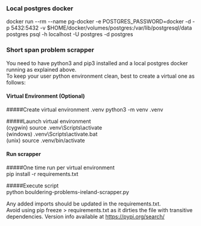 ### Local postgres docker
docker run --rm   --name pg-docker -e POSTGRES_PASSWORD=docker -d -p 5432:5432 -v $HOME/docker/volumes/postgres:/var/lib/postgresql/data  postgres
psql -h localhost -U postgres -d postgres

### Short span problem scrapper

You need to have python3 and pip3 installed and a local postgres docker running as explained above.  
To keep your user python environment clean, best to create a virtual one as follows:

#### Virtual Environment (Optional)
#####Create virtual environment .venv
python3 -m venv .venv

#####Launch virtual environment  
(cygwin) source .venv\Scripts\activate  
(windows) .venv\Scripts\activate.bat  
(unix) source .venv/bin/activate  

#### Run scrapper
#####One time run per virtual environment  
pip install -r requirements.txt

#####Execute script  
python bouldering-problems-ireland-scrapper.py

Any added imports should be updated in the requirements.txt.   
Avoid using pip freeze > requirements.txt as it dirties the file with transitive dependencies. 
Version info available at https://pypi.org/search/

